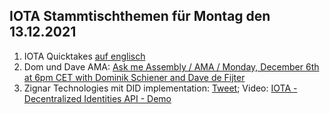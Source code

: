 ## IOTA Stammtischthemen für Montag den 13.12.2021

1. IOTA Quicktakes [auf englisch](https://www.youtube.com/watch?v=4P8OOno4D08)
2. Dom und Dave AMA: [Ask me Assembly / AMA / Monday, December 6th at 6pm CET with Dominik Schiener and Dave de Fijter](https://www.youtube.com/watch?v=wbzOg-gNC9A)
3. Zignar Technologies mit DID implementation: [Tweet](https://twitter.com/zignartech/status/1467878141875998724?s=20); Video: [IOTA - Decentralized Identities API - Demo](https://www.youtube.com/watch?v=mgp2IvxwqtA)
